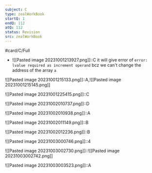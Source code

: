 ```yaml
---
subject: C
type: zealWorkBook
startQ: 1
endQ: 112
atQ: 112
status: Revision
src: zealWorkBook
---
```

#card/C/Full
 <!--SR:!2023-10-31,3,268-->
- ![[Pasted image 20231001213927.png]]::C it will give error of `error: lvalue required as increment operand` bcz we can't change the address of the array `a` <!--SR:!2023-12-28,46,308-->

![[Pasted image 20231001215133.png]]::A,![[Pasted image 20231001215145.png]] <!--SR:!2024-02-11,74,288-->

![[Pasted image 20231001225415.png]]::C <!--SR:!2023-12-29,47,308-->

![[Pasted image 20231002010737.png]]::D <!--SR:!2023-12-22,40,288-->

![[Pasted image 20231002010938.png]]::A <!--SR:!2023-12-09,20,268-->

![[Pasted image 20231002011149.png]]::B <!--SR:!2023-12-12,31,288-->

![[Pasted image 20231002012236.png]]::B <!--SR:!2024-02-29,85,288-->

![[Pasted image 20231003000746.png]]::4 <!--SR:!2023-12-07,25,248-->

![[Pasted image 20231003002730.png]]::![[Pasted image 20231003002742.png]] <!--SR:!2023-12-07,26,268-->

![[Pasted image 20231003003523.png]]::A <!--SR:!2023-12-29,44,290-->

